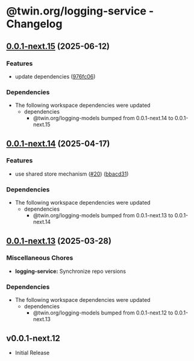 # @twin.org/logging-service - Changelog

## [0.0.1-next.15](https://github.com/twinfoundation/logging/compare/logging-service-v0.0.1-next.14...logging-service-v0.0.1-next.15) (2025-06-12)


### Features

* update dependencies ([976fc06](https://github.com/twinfoundation/logging/commit/976fc06976c4899769486b7cb2e827c407d7fc89))


### Dependencies

* The following workspace dependencies were updated
  * dependencies
    * @twin.org/logging-models bumped from 0.0.1-next.14 to 0.0.1-next.15

## [0.0.1-next.14](https://github.com/twinfoundation/logging/compare/logging-service-v0.0.1-next.13...logging-service-v0.0.1-next.14) (2025-04-17)


### Features

* use shared store mechanism ([#20](https://github.com/twinfoundation/logging/issues/20)) ([bbacd31](https://github.com/twinfoundation/logging/commit/bbacd31af991d82d84294ad432a40830692880ca))


### Dependencies

* The following workspace dependencies were updated
  * dependencies
    * @twin.org/logging-models bumped from 0.0.1-next.13 to 0.0.1-next.14

## [0.0.1-next.13](https://github.com/twinfoundation/logging/compare/logging-service-v0.0.1-next.12...logging-service-v0.0.1-next.13) (2025-03-28)


### Miscellaneous Chores

* **logging-service:** Synchronize repo versions


### Dependencies

* The following workspace dependencies were updated
  * dependencies
    * @twin.org/logging-models bumped from 0.0.1-next.12 to 0.0.1-next.13

## v0.0.1-next.12

- Initial Release
